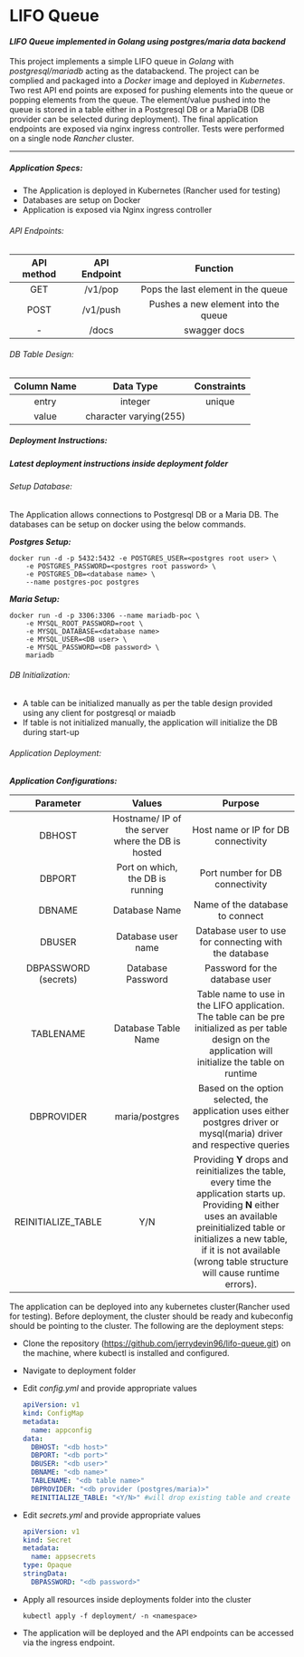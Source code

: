 # LIFO Queue

#### *LIFO Queue implemented in Golang using postgres/maria data backend*

This project implements a simple LIFO queue in *Golang* with *postgresql/mariadb* acting as the databackend. The project can be complied and packaged into a *Docker* image and deployed in *Kubernetes*. Two rest API end points are exposed for pushing elements into the queue or popping elements from the queue. The element/value pushed into the queue is stored in a table either in a Postgresql DB or a MariaDB (DB provider can be selected during deployment). The final application endpoints are exposed via nginx ingress controller. Tests were performed on a single node *Rancher* cluster.

------



##### Application Specs:

- The Application is deployed in Kubernetes (Rancher used for testing)
- Databases are setup on Docker
- Application is exposed via Nginx ingress controller

###### API Endpoints:

| **API method** | **API Endpoint** |            **Function**             |
| :------------: | :--------------: | :---------------------------------: |
|      GET       |     /v1/pop      | Pops the last element in the queue  |
|      POST      |     /v1/push     | Pushes a new element into the queue |
|       -        |      /docs       |            swagger docs             |

###### DB Table Design:

| **Column Name** |     **Data Type**      | **Constraints** |
| :-------------: | :--------------------: | :-------------: |
|      entry      |        integer         |     unique      |
|      value      | character varying(255) |                 |

##### Deployment Instructions:

##### Latest deployment instructions inside deployment folder

[deployment instructions]: https://github.com/jerrydevin96/lifo-queue/blob/main/deployment/deploy-instructions.md



###### Setup Database:

The Application allows connections to Postgresql DB or a Maria DB. The databases can be setup on docker using the below commands.

***Postgres Setup:***

```shell
docker run -d -p 5432:5432 -e POSTGRES_USER=<postgres root user> \
	-e POSTGRES_PASSWORD=<postgres root password> \
	-e POSTGRES_DB=<database name> \
	--name postgres-poc postgres
```

***Maria Setup:***

```shell
docker run -d -p 3306:3306 --name mariadb-poc \
	-e MYSQL_ROOT_PASSWORD=root \
	-e MYSQL_DATABASE=<database name>
	-e MYSQL_USER=<DB user> \
	-e MYSQL_PASSWORD=<DB password> \
	mariadb
```

###### DB Initialization:

- A table can be initialized manually as per the table design provided using any client for postgresql or maiadb
- If table is not initialized manually, the application will initialize the DB during start-up

###### Application Deployment:

***Application Configurations:***

|    **Parameter**     |                    **Values**                     |                         **Purpose**                          |
| :------------------: | :-----------------------------------------------: | :----------------------------------------------------------: |
|        DBHOST        | Hostname/ IP of the server where the DB is hosted |             Host name or IP for DB connectivity              |
|        DBPORT        |         Port on which, the DB is running          |               Port number for DB connectivity                |
|        DBNAME        |                   Database Name                   |               Name of the database to connect                |
|        DBUSER        |                Database user name                 |    Database user to use for connecting with the database     |
| DBPASSWORD (secrets) |                 Database Password                 |                Password for the database user                |
|      TABLENAME       |                Database Table Name                | Table name to use in the LIFO application. The table can be pre initialized as per table design on the application will initialize the table on runtime |
|      DBPROVIDER      |                  maria/postgres                   | Based on the option selected, the application uses either postgres driver or mysql(maria) driver and respective queries |
|  REINITIALIZE_TABLE  |                        Y/N                        | Providing **Y** drops and reinitializes the table, every time the application starts up. Providing **N** either uses an available preinitialized table or initializes a new table, if it is not available (wrong table structure will cause runtime errors). |

The application can be deployed into any kubernetes cluster(Rancher used for testing). Before deployment, the cluster should be ready and kubeconfig should be pointing to the cluster. The following are the deployment steps:

- Clone the repository (https://github.com/jerrydevin96/lifo-queue.git) on the machine, where kubectl is installed and configured.

- Navigate to deployment folder

- Edit *config.yml* and provide appropriate values

  ```yaml
  apiVersion: v1
  kind: ConfigMap
  metadata:
    name: appconfig
  data:
    DBHOST: "<db host>"
    DBPORT: "<db port>"
    DBUSER: "<db user>"
    DBNAME: "<db name>"
    TABLENAME: "<db table name>"
    DBPROVIDER: "<db provider (postgres/maria)>"
    REINITIALIZE_TABLE: "<Y/N>" #will drop existing table and create a new one if 'Y'
  ```

- Edit *secrets.yml* and provide appropriate values

  ```yaml
  apiVersion: v1
  kind: Secret
  metadata:
    name: appsecrets
  type: Opaque
  stringData:
    DBPASSWORD: "<db password>"
  ```

- Apply all resources inside deployments folder into the cluster

  ```shell
  kubectl apply -f deployment/ -n <namespace>
  ```

- The application will be deployed and the API endpoints can be accessed via the ingress endpoint.